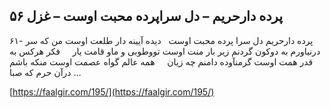 ## پرده دارحریم – دل سراپرده محبت اوست – غزل ۵۶


۶۱- پرده دارحریم دل سرا پرده محبت اوست   دیده آیینه دار طلعت اوست من که سر درنیاورم به دوکون گردنم زیر بار منت اوست تووطوبی و ماو قامت یار     فکر هرکس به قدر همت اوست گرمنآوده دامنم چه زیان     همه عالم گواه عصمت اوست منکه باشم درآن حرم که صبا &#8230;

[https://faalgir.com/195/](https://faalgir.com/195/) 